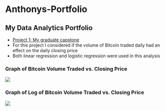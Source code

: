 # Anthonys-Portfolio
## My Data Analytics Portfolio  
* [Project 1: My graduate capstone](https://github.com/amarcolongo/Capstone/tree/main)
* For this project I considered if the volume of Bitcoin traded daily had an effect on the daily closing price
* Both linear regression and logistic regression were used in this analysis  

### Graph of Bitcoin Volume Traded vs. Closing Price  
![](/images/volume_traded_vs_closing_price.png)

### Graph of Log of Bitcoin Volume Traded vs. Closing Price
![](/images/log_volume_traded_vs_closing_price.png)
